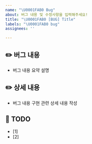 ```yaml
---
name: "\U0001FAB0 Bug"
about: 버그 내용 및 수정사항을 입력해주세요!
title: "\U0001FAB0 [BUG] Title"
labels: "\U0001FAB0 bug"
assignees: ''

---
```


## ✏️ 버그 내용
- 버그 내용 요약 설명

## ✏️ 상세 내용
- 버그 내용 구현 관련 상세 내용 작성

## 📝 TODO
- [1]
- [2]
